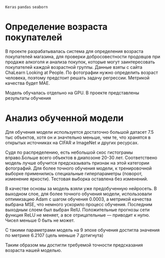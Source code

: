 `Keras` `pandas` `seaborn`

# Определение возраста покупателей
В проекте разрабатывалась система для определения возраста покупателей магазина, для проверки добросовестности продовцов при продаже алкоголя и анализа покупок, которые могут заинтересовать покупателей каждой возрастной группы.
Данные взяты с сайта ChaLearn Looking at People.
По фотографии нужно определить возраст человека, поэтому предстоит решать задачу регрессии. Метрикой качества будет MAE.

Модель обучалась отдельно на GPU. В проекте представлены результаты обучения


# Анализ обученной модели
Для обучения модели используется достаточно большой датасет 7.5 тыс объектов, хотя он и значтельно меньше, чем те, что хранятся в открытых источниках на CIFAR и ImageNet и других ресурсах.

Судя по распределению, есть небольшой скос гистограмы вправо.Больше всего объектов в диапозоне 20-30 лет. Соответствено модель лучше обучится предсказывать признак на этой категории фотографий. Для более точного обучения модели, к тренировочной выборке применились специальные гиперпараметры (поворот, изменение яркости). Тестовая выборка оставлена без изменений.

В качестве основы за модель взяли уже предобученную нейросеть. В выходном слое, для более точного обучения модели, использовали оптимизацию Adam c шагом обучения 0.0003, а метрикой качества выбрана MSE, что немного ускорило процесс обучения. Последним выходным слоем был выбран RelU. Положительные прогнозы сети функция ReLU не меняет, а все отрицательные — приводит к нулю. Чисел меньше 0 быть не может.

С такими параметрами модель на 9 эпохе обучения достигла значения по метрике 6.2107 (цель меньше 7 дотигнута)

Таким образом мы достигли требуемой точности предсказания возраста нашей моделью.
